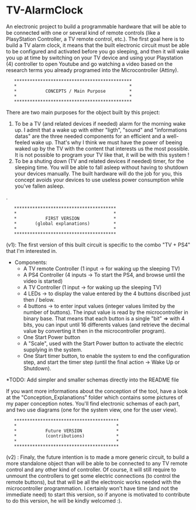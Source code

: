 # TV-AlarmClock
An electronic project to build a programmable hardware that will be able to be connected with one or several kind of remote controls (like a PlasyStation Controller, a TV remote control, etc.). The first goal here is to build a TV alarm clock, it means that the built electronic circuit must be able to be configured and activated before you go sleeping, and then it will wake you up at time by switching on your TV device and using your Playstation (4) controller to open Youtube and go watching a video based on the research terms you already programed into the Microcontroller (Attiny).


       *********************************************
       *                                           *
       *           CONCEPTS / Main Purpose         *
       *                                           *
       *********************************************


There are two main purposes for the object built by this project:
  1) To be a TV (and related devices if needed) alarm for the morning wake up. I admit that a wake up with either "ligth", "sound" and "informations datas" are the three needed components for an efficient and a well-feeled wake up. That's why I think we must have the power of beeing waked up by the TV with the content that interests us the most possible. It is not possible to program your TV like that, it will be with this system !
  2) To be a shuting down (TV and related devices if needed) timer, for the sleeping time. You will be able to fall asleep without having to shutdown your devices manually. The built hardware will do the job for you, this concept avoids your devices to use useless power consumption while you've fallen asleep.

.

       ***************************************
       *                                     *
       *           FIRST VERSION             *
       *       (global explanations)         *
       *                                     *
       ***************************************

(v1): The first version of this built circuit is specific to the combo "TV + PS4" that I'm interested in.



 - Components:
    - A TV remote Controller (1 input -> for waking up the sleeping TV)
    - A PS4 Controller (4 inputs -> To start the PS4, and browse until the video is started)
    - A TV Controller (1 input -> for waking up the sleeping TV)
    - 4 LEDs -> to display the value entered by the 4 buttons discribed just then / below.
    - 4 buttons -> to enter input values (integer values limited by the number of buttons). The input value is read by the microcontroller in binary base. That means that each button is a single "bit" => with 4 bits, you can input until 16 differents values (and retrieve the decimal value by converting it then in the microcontroller program).
    - One Start Power button
    - A "Scale", used with the Start Power button to activate the electric supplying in the system.
    - One Start timer button, to enable the system to end the configuration step, and start the timer step (until the final action -> Wake Up or Shutdown).


*TODO: Add simpler and smaller schemas directly into the README file

If you want more informations about the conception of the tool, have a look at the "Conception_Explanations" folder which contains some pictures of my paper conception notes. You'll find electronic schemas of each part, and two use diagrams (one for the system view, one for the user view).



       ****************************************
       *                                      *
       *           Future VERSION             *
       *           (contributions)            *
       *                                      *
       ****************************************



(v2) : Finaly, the future intention is to made a more generic circuit, to build a more standalone object than will be able to be connected to any TV remote control and any other kind of controller. Of course, it will still require to unmount the controllers to get some electric connections (to control the remote buttons), but that will be all the electronic works needed with the microcontroller programmation. I certainly won't have time (and not the immediate need) to start this version, so if anyone is motivated to contribute to do this version, he will be kindly welcomed :).
